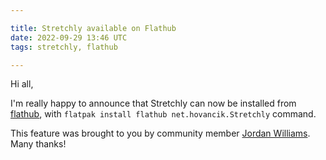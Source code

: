 ```yaml
---

title: Stretchly available on Flathub
date: 2022-09-29 13:46 UTC
tags: stretchly, flathub

---
```


Hi all, 

I'm really happy to announce that Stretchly can now be installed from [flathub](https://flathub.org/apps/details/net.hovancik.Stretchly), with `flatpak install flathub net.hovancik.Stretchly` command. 

This feature was brought to you by community member [Jordan Williams](https://github.com/jwillikers). Many thanks!

